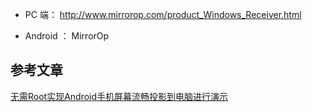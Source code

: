 * PC 端： http://www.mirrorop.com/product_Windows_Receiver.html

* Android ： MirrorOp

## 参考文章
[无需Root实现Android手机屏幕流畅投影到电脑进行演示](http://www.open-open.com/lib/view/open1460719756776.html)